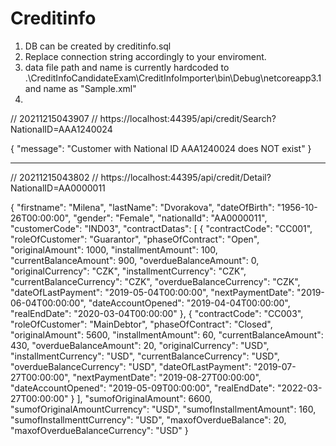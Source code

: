 # Creditinfo

1. DB can be created by creditinfo.sql
2. Replace connection string accordingly to your enviroment.
3. data file path and name is currently hardcoded to .\CreditInfoCandidateExam\CreditInfoImporter\bin\Debug\netcoreapp3.1 and name as "Sample.xml"
4. 


// 20211215043907
// https://localhost:44395/api/credit/Search?NationalID=AAA1240024

{
  "message": "Customer with National ID AAA1240024 does NOT exist"
}


--------------------------------------------------

// 20211215043802
// https://localhost:44395/api/credit/Detail?NationalID=AA0000011

{
  "firstname": "Milena",
  "lastName": "Dvorakova",
  "dateOfBirth": "1956-10-26T00:00:00",
  "gender": "Female",
  "nationalId": "AA0000011",
  "customerCode": "IND03",
  "contractDatas": [
    {
      "contractCode": "CC001",
      "roleOfCustomer": "Guarantor",
      "phaseOfContract": "Open",
      "originalAmount": 1000,
      "installmentAmount": 100,
      "currentBalanceAmount": 900,
      "overdueBalanceAmount": 0,
      "originalCurrency": "CZK",
      "installmentCurrency": "CZK",
      "currentBalanceCurrency": "CZK",
      "overdueBalanceCurrency": "CZK",
      "dateOfLastPayment": "2019-05-04T00:00:00",
      "nextPaymentDate": "2019-06-04T00:00:00",
      "dateAccountOpened": "2019-04-04T00:00:00",
      "realEndDate": "2020-03-04T00:00:00"
    },
    {
      "contractCode": "CC003",
      "roleOfCustomer": "MainDebtor",
      "phaseOfContract": "Closed",
      "originalAmount": 5600,
      "installmentAmount": 60,
      "currentBalanceAmount": 430,
      "overdueBalanceAmount": 20,
      "originalCurrency": "USD",
      "installmentCurrency": "USD",
      "currentBalanceCurrency": "USD",
      "overdueBalanceCurrency": "USD",
      "dateOfLastPayment": "2019-07-27T00:00:00",
      "nextPaymentDate": "2019-08-27T00:00:00",
      "dateAccountOpened": "2019-05-09T00:00:00",
      "realEndDate": "2022-03-27T00:00:00"
    }
  ],
  "sumofOriginalAmount": 6600,
  "sumofOriginalAmountCurrency": "USD",
  "sumofInstallmentAmount": 160,
  "sumofInstallmenttCurrency": "USD",
  "maxofOverdueBalance": 20,
  "maxofOverdueBalanceCurrency": "USD"
}
